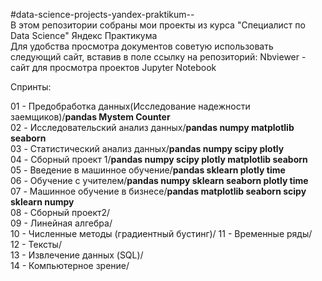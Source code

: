 #data-science-projects-yandex-praktikum--       
В этом репозитории собраны мои проекты из курса "Специалист по Data Science" Яндекс Практикума    
Для удобства просмотра документов советую использовать следующий сайт, вставив в поле ссылку на репозиторий: Nbviewer - сайт для просмотра проектов Jupyter Notebook     

Спринты:      

01 - Предобработка данных(Исследование надежности заемщиков)/__pandas Mystem Counter__    
02 - Исследовательский анализ данных/__pandas numpy matplotlib seaborn__    
03 - Статистический анализ данных/__pandas numpy scipy plotly__       
04 - Сборный проект 1/__pandas numpy scipy plotly matplotlib seaborn__    
05 - Введение в машинное обучение/__pandas sklearn plotly time__       
06 - Обучение с учителем/__pandas numpy sklearn seaborn plotly time__           
07 - Машинное обучение в бизнесе/__pandas matplotlib seaborn scipy sklearn numpy__        
08 - Сборный проект2/  
09 - Линейная алгебра/       
10 - Численные методы (градиентный бустинг)/ 
11 - Временные ряды/           
12 - Тексты/        
13 - Извлечение данных (SQL)/        
14 - Компьютерное зрение/         
